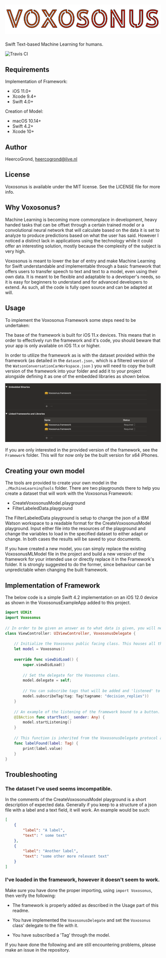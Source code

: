 # ![Voxosonus Logo](./WikiImages/Voxosonus_Full.png)
Swift Text-based Machine Learning for humans.

![Travis CI](https://travis-ci.org/HeercoGrond/Voxosonus.svg?branch=master)

## Requirements
Implementation of Framework:
* iOS 11.0+
* Xcode 9.4+
* Swift 4.0+

Creation of Model:
* macOS 10.14+
* Swift 4.2+
* Xcode 10+

## Author

HeercoGrond, heercogrond@live.nl

## License

Voxosonus is available under the MIT license. See the LICENSE file for more info.

## Why Voxosonus? 

Machine Learning is becoming more commonplace in development, heavy handed tasks that can be offset through a certain trained model or a convolutional neural network that will calculate based on the data it is set to analyze to produce predictions based on what the user has said. However I noticed a distinct lack in applications using the technology while it could offer an interesting solution, mostly because the complexity of the subject is very high.

Voxosonus is meant to lower the bar of entry and make Machine Learning for Swift understandable and implementable through a basic framework that offers users to transfer speech to text and text to a model, even using their own data. It is meant to be flexible and adaptable to a developer's needs, so it is easy for beginners to understand and for advanced developers to extend. As such, all the code is fully open source and can be adapted at will. 

## Usage

To implement the Voxosonus Framework some steps need to be undertaken:

The base of the framework is built for iOS 11.x devices. This means that in order to effectively run the framework and it's code, you should beware that your app is only available on iOS 11.x or higher.

In order to utilize the framework as is with the dataset provided within the framework (as detailed in the `dataset.json,` which is a filtered version of the `WatsonConversationCarWorkspace.json` ) you will need to copy the built version of the framework into your folder and add it to your project alongside defining it as one of the embedded libraries as shown below. 

![Adding the project](./WikiImages/embed.png)

If you are only interested in the provided version of the framework, see the `Framework` folder. This will for now only be the built version for x64 iPhones.

## Creating your own model

The tools are provided to create your own model in the `./MachineLearningTools` folder. There are two playgrounds there to help you create a dataset that will work with the Voxosonus Framework: 
* CreateVoxosonusModel.playground
* FilterLabeledData.playground

The FilterLabeledData playground is setup to change the json of a IBM Watson workspace to a readable format for the CreateVoxosonusModel playground. Input either file into the resources of the playground and change the variables to load in the specified dataset to either adapt or change. In both cases the results will be saved to your documents. 

If you have created a new model, you can simply replace the existing VoxosonusMLModel file in the project and build a new version of the framework for your intended use or directly replace it in the Framework's folder. It is strongly suggested to do the former, since behaviour can be unpredictable when changing the built framework. 

## Implementation of Framework

The below code is a simple Swift 4.2 implementation on an iOS 12.0 device as shown in the VoxosonusExampleApp added to this project.

```swift
import UIKit
import Voxosonus

// In order to be given an answer as to what data is given, you will need to have your class inherit the VoxosonusDelegate.
class ViewController: UIViewController, VoxosonusDelegate {

    // Initialize the Voxosonus public facing class. This houses all the public available functions for use in your application.
    let model = Voxosonus()
    
    override func viewDidLoad() {
        super.viewDidLoad()
        
        // Set the delegate for the Voxosonus class.
        model.delegate = self;
       
        // You can subscribe tags that will be added and 'listened' to when the framework starts listening to speech.
        model.subscribeTag(tag: Tag(tagname: "decision_replies"))
    }
    
    // An example of the listening of the framework bound to a button.
    @IBAction func startTest(_ sender: Any) {
        model.startListening()
    }
    
    // This function is inherited from the VoxosonusDelegate protocol and will fire once the framework has been done processing and analyzing the spoken sentence. 
    func labelFound(label: Tag) {
        print(label.value)
    }
}
```

## Troubleshooting

### The dataset I've used seems imcompatible.

In the comments of the CreateVoxosonusModel playground is a short description of expected data. Generally if you keep to a structure of a json file with a label and a text field, it will work. An example would be such:

```json
[
    {
        "label": "A label",
        "text": " some text"
    },
    {
        "label": "Another label",
        "text": "some other more relevant text"
    }
]
```

### I've loaded in the framework, however it doesn't seem to work.

Make sure you have done the proper importing, using `import Voxosonus`, then verify the following:

* The framework is properly added as described in the Usage part of this readme.

* You have implemented the `VoxosonusDelegate` and set the `Voxosonus` class' delegate to the file with it.

* You have subscribed a 'Tag' through the model. 

If you have done the following and are still encountering problems, please make an issue in the repository. 
